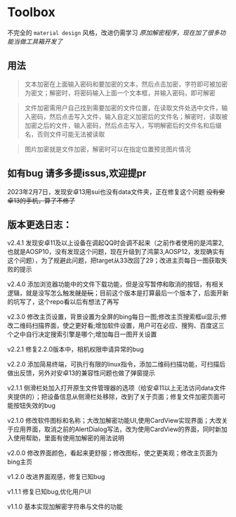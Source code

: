 # Toolbox
不完全的 `material design` 风格，改进仍需学习
*原加解密程序，现在加了很多功能当做工具箱开发了*
## 用法
> 文本加密在上面输入密码和要加密的文本，然后点击加密，字符即可被加密为密文；解密时，将密码输入上面一个文本框，并输入密码，即可解密

> 文件加密需用户自己找到需要加密的文件位置，在读取文件处选中文件，输入密码，然后点击写入文件，输入自定义加密后的文件名；解密时，读取被加密之后的文件，输入密码，然后点击写入，写明解密后的文件名和后缀名，否则文件可能无法被读取

> 图片加密就是文件加密，解密时可以在指定位置预览图片情况

## 如有bug 请多多提issus,欢迎提pr

2023年2月7日，发现安卓13用sui也没有data文件夹，正在修复这个问题
~~没有安卓13的手机，算了不修了~~

## 版本更迭日志：
v2.4.1
发现安卓11及以上设备在调起QQ时会调不起来（之前作者使用的是鸿蒙2,也就是AOSP10，没有发现这个问题，现在升级到了鸿蒙3,AOSP12，发现确实有这个问题），为了规避此问题，把target从33改回了29；改进主页每日一图获取失败的提示

v2.4.0
添加浏览器功能中的文件下载功能，但是没写暂停和取消的按钮，有相关逻辑，就是没写怎么触发~~就是玩~~；目前这个版本是打算最后一个版本了，后面开新的坑写了，这个repo看以后有想法了再写

v2.3.0
修改主页设置，背景设置为全屏的bing每日一图;修改主页搜索框ui显示;修改二维码扫描界面，使之更好看;增加软件设置，用户可在必应、搜狗、百度这三个之中自行决定搜索引擎是哪个;增加每日一图开关设置

v2.2.1
修复2.2.0版本中，相机权限申请异常的bug

v2.2.0
添加简易终端，可执行有限的linux指令，添加二维码扫描功能，可扫描后做出反馈，另外对安卓13的兼容性问题也做了弹窗提示

v2.1.1
侧滑栏处加入打开原生文件管理器的选项（给安卓11以上无法访问data文件夹提供的）；把设备信息从侧滑栏处移除，改到了关于页面；修复文件加密页面可能按钮失效的bug

v2.1.0
修改软件图标和名称；大改加解密功能UI,使用CardView实现界面；大改关于应用界面，取消之前的AlertDialog写法，改为使用CardView的界面，同时新加入使用帮助，里面有使用加解密的用法说明

v2.0.0
修改界面颜色，看起来更舒服；修改图标，使之更美观；修改主页面为bing主页

v1.2.0
改进界面观感，修复已知bug

v1.1.1
修复已知bug,优化用户UI

v1.1.0
基本实现加解密字符串与文件的功能
